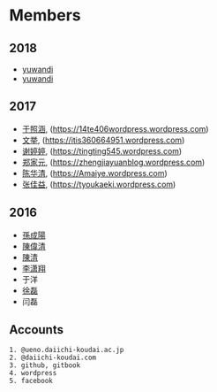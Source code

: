 # Members

## 2018
* [yuwandi](https://github.com/yuwandi) 
* [yuwandi](https://github.com/yuwandi)

## 2017
* [于照涵](https://14te406.github.io), (https://14te406wordpress.wordpress.com)
* [文挙](https://itis360664951.github.io),  (https://itis360664951.wordpress.com)
* [谢婷婷](https://xietingtingtt.github.io),  (https://tingting545.wordpress.com)
* [郑家元](https://zhengjiayuan0701.github.io),  (https://zhengjiayuanblog.wordpress.com)
* [陈华清](https://Amaiye.github.io), (https://Amaiye.wordpress.com)
* [张佳益](https://675654669.github.io), (https://tyoukaeki.wordpress.com)

## 2016
* [孫成陽](https://sunshine4116.wordpress.com)
* [陳偉清](https://hello1576.wordpress.com)
* [陳清](https://mylifestyle945.wordpress.com)
* [李潇翔](https://gluttonysite.wordpress.com)
* 于洋
* [徐磊](https://leessangweb.wordpress.com)
* 闫磊

## Accounts

	1. @ueno.daiichi-koudai.ac.jp 
	2. @daiichi-koudai.com
	3. github, gitbook
	4. wordpress
	5. facebook

